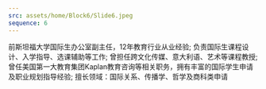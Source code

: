 ```yaml
---
src: assets/home/Block6/Slide6.jpeg
sequence: 6
---
```

<p class="text-black text-justify">前斯坦福大学国际生办公室副主任，12年教育行业从业经验; 负责国际生课程设计、入学指导、选课辅助等工作;
曾担任跨文化传媒、意大利语、艺术等课程教授; 曾任美国第一大教育集团Kaplan教育咨询等相关职务，拥有丰富的国际学生申请及职业规划指导经验;
擅长领域：国际关系、传播学、哲学及商科类申请</p>
